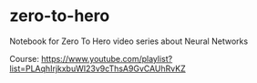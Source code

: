 # zero-to-hero
Notebook for Zero To Hero video series about Neural Networks

Course: https://www.youtube.com/playlist?list=PLAqhIrjkxbuWI23v9cThsA9GvCAUhRvKZ
